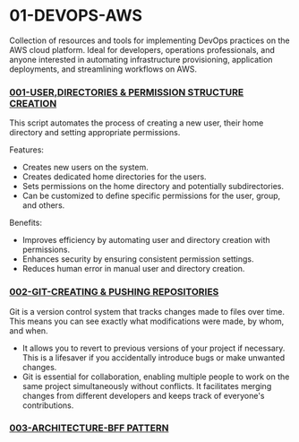 # 01-DEVOPS-AWS
Collection of resources and tools for implementing DevOps practices on the AWS cloud platform. Ideal for developers, operations professionals, and anyone interested in automating infrastructure provisioning, application deployments, and streamlining workflows on AWS.

### [001-USER,DIRECTORIES & PERMISSION STRUCTURE CREATION](https://github.com/AleMorales9011/01-DEVOPS-AWS/blob/da5613ce95572d95cf385536b78fb5c5a93dfb51/001-USER%2CDIRECTORIES%20%26%20PERMISSION%20STRUCTURE%20CREATION)
This script automates the process of creating a new user, their home directory and setting appropriate permissions.

Features:

- Creates new users on the system.
- Creates dedicated home directories for the users.
- Sets permissions on the home directory and potentially subdirectories.
- Can be customized to define specific permissions for the user, group, and others.

Benefits:

- Improves efficiency by automating user and directory creation with permissions.
- Enhances security by ensuring consistent permission settings.
- Reduces human error in manual user and directory creation.

### [002-GIT-CREATING & PUSHING REPOSITORIES](https://github.com/AleMorales9011/01-DEVOPS-AWS/blob/5abedca77facd49710abf7a2f6a5a520ce22f852/002-GIT-CREATING%20%26%20PUSHING%20REPOSITORIES)

Git is a version control system that tracks changes made to files over time. This means you can see exactly what modifications were made, by whom, and when.
- It allows you to revert to previous versions of your project if necessary. This is a lifesaver if you accidentally introduce bugs or make unwanted changes.
- Git is essential for collaboration, enabling multiple people to work on the same project simultaneously without conflicts. It facilitates merging changes from different developers and keeps track of everyone's contributions.

### [003-ARCHITECTURE-BFF PATTERN]()
